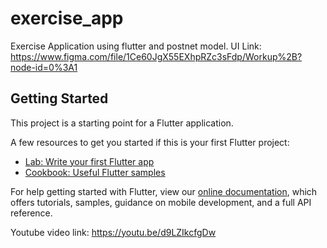 # exercise_app

Exercise Application using flutter and postnet model.
UI Link: https://www.figma.com/file/1Ce60JgX55EXhpRZc3sFdp/Workup%2B?node-id=0%3A1

## Getting Started

This project is a starting point for a Flutter application.

A few resources to get you started if this is your first Flutter project:

- [Lab: Write your first Flutter app](https://flutter.dev/docs/get-started/codelab)
- [Cookbook: Useful Flutter samples](https://flutter.dev/docs/cookbook)

For help getting started with Flutter, view our
[online documentation](https://flutter.dev/docs), which offers tutorials,
samples, guidance on mobile development, and a full API reference.

Youtube video link: https://youtu.be/d9LZIkcfgDw
